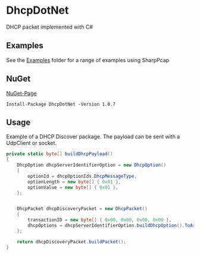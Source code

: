 # DhcpDotNet
 DHCP packet implemented with C#

## Examples
See the <a href="/DhcpDotNet/Examples/">Examples</a> folder for a range of examples using SharpPcap

## NuGet
<a href="https://www.nuget.org/packages/DhcpDotNet/">NuGet-Page</a>
```
Install-Package DhcpDotNet -Version 1.0.7
```
## Usage
Example of a DHCP Discover package. The payload can be sent with a UdpClient or socket.
```csharp
private static byte[] buildDhcpPayload()
{
    DhcpOption dhcpServerIdentifierOption = new DhcpOption()
    {
        optionId = dhcpOptionIds.DhcpMessageType,
        optionLength = new byte[] { 0x01 },
        optionValue = new byte[] { 0x01 },
    };


    DhcpPacket dhcpDiscoveryPacket = new DhcpPacket()
    {
        transactionID = new byte[] { 0x00, 0x00, 0x00, 0x00 },
        dhcpOptions = dhcpServerIdentifierOption.buildDhcpOption().ToArray(),
    };

    return dhcpDiscoveryPacket.buildPacket();
}
```
